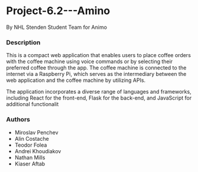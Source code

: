 # Project-6.2---Amino

By NHL Stenden Student Team for Animo

<h3> Description </h3>
This is a compact web application that enables users to place coffee orders with the coffee machine using voice commands or by selecting their preferred coffee through the app. The coffee machine is connected to the internet via a Raspberry Pi, which serves as the intermediary between the web application and the coffee machine by utilizing APIs.

The application incorporates a diverse range of languages and frameworks, including React for the front-end, Flask for the back-end, and JavaScript for additional functionalit





















<h3> Authors </h3>
    
* Miroslav Penchev
* Alin Costache
* Teodor Folea
* Andrei Khoudiakov
* Nathan Mills
* Kiaser Aftab
